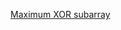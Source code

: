 [Maximum XOR subarray](https://practice.geeksforgeeks.org/problems/a512e4b2e812b6df2159b19cc7090ffc1ab056dd/1#:~:text=Find%20the%20subarray%20with%20maximum,xor%20value%20equal%20to%207.)
